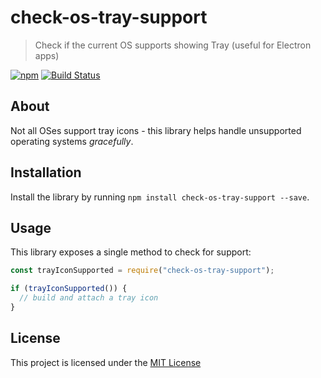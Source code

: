 # check-os-tray-support

> Check if the current OS supports showing Tray (useful for Electron apps)

[![npm](https://img.shields.io/npm/v/check-os-tray-support.svg?label=npm%20version)](https://www.npmjs.com/package/check-os-tray-support) [![Build Status](https://travis-ci.org/sallar/check-os-tray-support.svg?branch=master)](https://travis-ci.org/sallar/check-os-tray-support)

## About

Not all OSes support tray icons - this library helps handle unsupported operating systems _gracefully_.

## Installation

Install the library by running `npm install check-os-tray-support --save`.

## Usage
This library exposes a single method to check for support:

```javascript
const trayIconSupported = require("check-os-tray-support");

if (trayIconSupported()) {
  // build and attach a tray icon
}
```

## License 

This project is licensed under the [MIT License](LICENSE)
